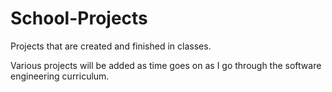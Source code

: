 School-Projects
===============
Projects that are created and finished in classes.

Various projects will be added as time goes on as I go through the software engineering curriculum. 

